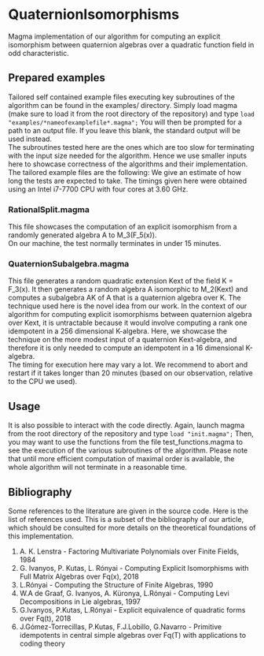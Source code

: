 # QuaternionIsomorphisms
Magma implementation of our algorithm for computing an explicit isomorphism between quaternion algebras over a quadratic function field in odd characteristic.

## Prepared examples
Tailored self contained example files executing key subroutines of the algorithm can be found in the examples/ directory. Simply load magma (make sure to load it from the root directory of the repository) and type ```load "examples/*nameofexamplefile*.magma";```  You will then be prompted for a path to an output file. If you leave this blank, the standard output will be used instead.  
The subroutines tested here are the ones which are too slow for terminating with the input size needed for the algorithm. Hence we use smaller inputs here to showcase correctness of the algorithms and their implementation.  
The tailored example files are the following:
We give an estimate of how long the tests are expected to take. The timings given here were obtained using an Intel i7-7700 CPU with four cores at 3.60 GHz.

### RationalSplit.magma
This file showcases the computation of an explicit isomorphism from a randomly generated algebra A to M_3(F_5(x)).  
On our machine, the test normally terminates in under 15 minutes.

### QuaternionSubalgebra.magma
This file generates a random quadratic extension Kext of the field K = F_3(x). It then generates a random algebra A isomorphic to M_2(Kext) and computes a subalgebra AK of A that is a quaternion algebra over K.
The technique used here is the novel idea from our work. In the context of our algorithm for computing explicit isomorphisms between quaternion algebra over Kext, it is untractable because it would involve computing a rank one idempotent in a 256 dimensional K-algebra. Here, we showcase the technique on the more modest input of a quaternion Kext-algebra, and therefore it is only needed to compute an idempotent in a 16 dimensional K-algebra.  
The timing for execution here may vary a lot. We recommend to abort and restart if it takes longer than 20 minutes (based on our observation, relative to the CPU we used).

## Usage
It is also possible to interact with the code directly. Again, launch magma from the root directory of the repository and type ```load "init.magma";```
Then, you may want to use the functions from the file test_functions.magma to see the execution of the various subroutines of the algorithm.
Please note that until more efficient computation of maximal order is available, the whole algorithm will not terminate in a reasonable time.

## Bibliography
Some references to the literature are given in the source code. Here is the list of references used. This is a subset of the bibliography of our article, which should be consulted for more details on the theoretical foundations of this implementation.


1. A. K. Lenstra - Factoring Multivariate Polynomials over Finite Fields, 1984
2. G. Ivanyos, P. Kutas, L. Rónyai - Computing Explicit Isomorphisms with Full Matrix Algebras over Fq(x), 2018
3. L.Rónyai - 	Computing the Structure of Finite Algebras, 1990
4. W.A de Graaf, G. Ivanyos, A. Küronya, L.Rónyai - Computing Levi Decompositions in Lie algebras, 1997
5. G.Ivanyos, P.Kutas, L.Rónyai - Explicit equivalence of quadratic forms over Fq(t), 2018
6. J.Gómez-Torrecillas, P.Kutas, F.J.Lobillo, G.Navarro - Primitive idempotents in central simple algebras over Fq(T) with applications to coding theory
